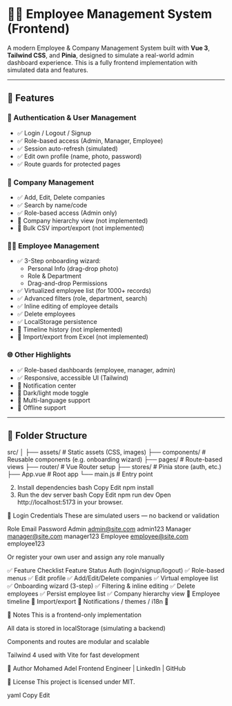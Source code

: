 # 🧑‍💼 Employee Management System (Frontend)

A modern Employee & Company Management System built with **Vue 3**, **Tailwind CSS**, and **Pinia**, designed to simulate a real-world admin dashboard experience. This is a fully frontend implementation with simulated data and features.

---

## 🚀 Features

### 🔐 Authentication & User Management
- ✅ Login / Logout / Signup
- ✅ Role-based access (Admin, Manager, Employee)
- ✅ Session auto-refresh (simulated)
- ✅ Edit own profile (name, photo, password)
- ✅ Route guards for protected pages

### 🏢 Company Management
- ✅ Add, Edit, Delete companies
- ✅ Search by name/code
- ✅ Role-based access (Admin only)
- 🔲 Company hierarchy view (not implemented)
- 🔲 Bulk CSV import/export (not implemented)

### 🧑‍💼 Employee Management
- ✅ 3-Step onboarding wizard:
  - Personal Info (drag-drop photo)
  - Role & Department
  - Drag-and-drop Permissions
- ✅ Virtualized employee list (for 1000+ records)
- ✅ Advanced filters (role, department, search)
- ✅ Inline editing of employee details
- ✅ Delete employees
- ✅ LocalStorage persistence
- 🔲 Timeline history (not implemented)
- 🔲 Import/export from Excel (not implemented)

### 🌐 Other Highlights
- ✅ Role-based dashboards (employee, manager, admin)
- ✅ Responsive, accessible UI (Tailwind)
- 🔲 Notification center
- 🔲 Dark/light mode toggle
- 🔲 Multi-language support
- 🔲 Offline support

---

## 📁 Folder Structure
src/
│
├── assets/ # Static assets (CSS, images)
├── components/ # Reusable components (e.g. onboarding wizard)
├── pages/ # Route-based views
├── router/ # Vue Router setup
├── stores/ # Pinia store (auth, etc.)
├── App.vue # Root app
└── main.js # Entry point

2. Install dependencies
bash
Copy
Edit
npm install
3. Run the dev server
bash
Copy
Edit
npm run dev
Open http://localhost:5173 in your browser.

🧪 Login Credentials
These are simulated users — no backend or validation

Role	Email	Password
Admin	admin@site.com	admin123
Manager	manager@site.com	manager123
Employee	employee@site.com	employee123

Or register your own user and assign any role manually

✅ Feature Checklist
Feature	Status
Auth (login/signup/logout)	✅
Role-based menus	✅
Edit profile	✅
Add/Edit/Delete companies	✅
Virtual employee list	✅
Onboarding wizard (3-step)	✅
Filtering & inline editing	✅
Delete employees	✅
Persist employee list	✅
Company hierarchy view	🔲
Employee timeline	🔲
Import/export	🔲
Notifications / themes / i18n	🔲

📝 Notes
This is a frontend-only implementation

All data is stored in localStorage (simulating a backend)

Components and routes are modular and scalable

Tailwind 4 used with Vite for fast development

📌 Author
Mohamed Adel
Frontend Engineer | LinkedIn | GitHub

📃 License
This project is licensed under MIT.

yaml
Copy
Edit

